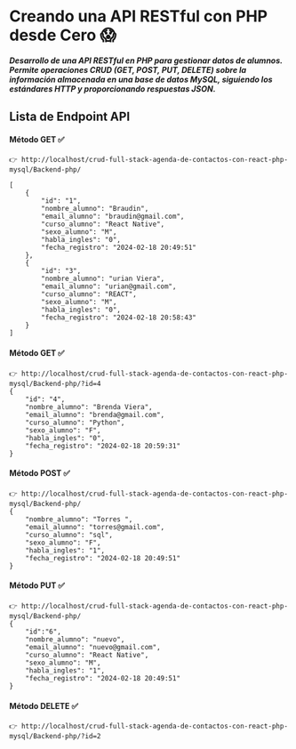 # Creando una API RESTful con PHP desde Cero 😱

##### Desarrollo de una API RESTful en PHP para gestionar datos de alumnos. Permite operaciones CRUD (GET, POST, PUT, DELETE) sobre la información almacenada en una base de datos MySQL, siguiendo los estándares HTTP y proporcionando respuestas JSON.

## Lista de Endpoint API

#### Método GET ✅

    👉 http://localhost/crud-full-stack-agenda-de-contactos-con-react-php-mysql/Backend-php/

    [
        {
            "id": "1",
            "nombre_alumno": "Braudin",
            "email_alumno": "braudin@gmail.com",
            "curso_alumno": "React Native",
            "sexo_alumno": "M",
            "habla_ingles": "0",
            "fecha_registro": "2024-02-18 20:49:51"
        },
        {
            "id": "3",
            "nombre_alumno": "urian Viera",
            "email_alumno": "urian@gmail.com",
            "curso_alumno": "REACT",
            "sexo_alumno": "M",
            "habla_ingles": "0",
            "fecha_registro": "2024-02-18 20:58:43"
        }
    ]

#### Método GET ✅

    👉 http://localhost/crud-full-stack-agenda-de-contactos-con-react-php-mysql/Backend-php/?id=4
    {
        "id": "4",
        "nombre_alumno": "Brenda Viera",
        "email_alumno": "brenda@gmail.com",
        "curso_alumno": "Python",
        "sexo_alumno": "F",
        "habla_ingles": "0",
        "fecha_registro": "2024-02-18 20:59:31"
    }

#### Método POST ✅

    👉 http://localhost/crud-full-stack-agenda-de-contactos-con-react-php-mysql/Backend-php/
    {
        "nombre_alumno": "Torres ",
        "email_alumno": "torres@gmail.com",
        "curso_alumno": "sql",
        "sexo_alumno": "F",
        "habla_ingles": "1",
        "fecha_registro": "2024-02-18 20:49:51"
    }

#### Método PUT ✅

    👉 http://localhost/crud-full-stack-agenda-de-contactos-con-react-php-mysql/Backend-php/
    {
        "id":"6",
        "nombre_alumno": "nuevo",
        "email_alumno": "nuevo@gmail.com",
        "curso_alumno": "React Native",
        "sexo_alumno": "M",
        "habla_ingles": "1",
        "fecha_registro": "2024-02-18 20:49:51"
    }

#### Método DELETE ✅

    👉 http://localhost/crud-full-stack-agenda-de-contactos-con-react-php-mysql/Backend-php/?id=2
